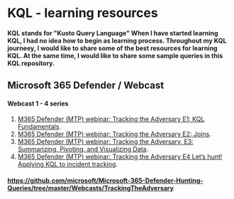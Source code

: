 # KQL - learning resources
#### KQL stands for "Kusto Query Language" When I have started learning KQL, I had no idea how to begin as learning process. Throughout my KQL journeey, I would like to share some of the best resources for learning KQL. At the same time, I would like to share some sample queries in this KQL repository.


## Microsoft 365 Defender / Webcast 
#### Webcast 1 - 4 series 
1. [M365 Defender (MTP) webinar: Tracking the Adversary E1: KQL Fundamentals](https://www.youtube.com/watch?v=0D9TkGjeJwM).
2. [M365 Defender (MTP) webinar: Tracking the Adversary E2: Joins](https://www.youtube.com/watch?v=LMrO6K5TWOU).
3. [M365 Defender (MTP) webinar: Tracking the Adversary, E3: Summarizing, Pivoting, and Visualizing Data](https://www.youtube.com/watch?v=UKnk9U1NH6Y).
4. [M365 Defender (MTP) webinar: Tracking the Adversary E4 Let’s hunt! Applying KQL to incident tracking](https://www.youtube.com/watch?v=2EUxOc_LNd8&list=RDCMUCGTUbqE3SJiLgtvWjIkSQuQ&index=3).
#### https://github.com/microsoft/Microsoft-365-Defender-Hunting-Queries/tree/master/Webcasts/TrackingTheAdversary

